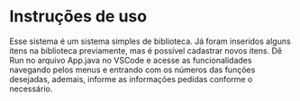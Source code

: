 # Instruções de uso

Esse sistema é um sistema simples de biblioteca. Já foram inseridos alguns itens na biblioteca previamente, mas é possível cadastrar novos itens. Dê Run no arquivo App.java no VSCode e acesse as funcionalidades navegando pelos menus e entrando com os números das funções desejadas, ademais, informe as informações pedidas conforme o necessário.
